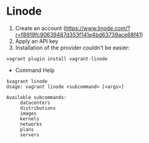 # Linode

1. Create an account (https://www.linode.com/?r=f8919fc90639487d353f141e4bd63739ace68f41)
2. Apply an API key
3. Installation of the provider couldn't be easier:

```shell
vagrant plugin install vagrant-linode
```

* Command Help

```
$vagrant linode
Usage: vagrant linode <subcommand> [<args>]

Available subcommands:
     datacenters
     distributions
     images
     kernels
     networks
     plans
     servers
```

